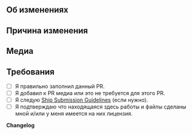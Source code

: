 <!-- Полный гайд на английском: https://docs.spacestation14.io/en/getting-started/pr-guideline -->

## Об изменениях
<!-- Что вы изменили? -->
<!-- Опишите в этом блоке все ваши изменения, чтобы мы знали что вы добавили/изменили. -->

## Причина изменения
<!-- Опишите здесь для чего вы сделали эти изменения. Если вы считаете, что с этим сервер просто будет лучше - так и напишите. -->

## Медиа
<!-- Приложите скриншоты/видео изменений, где будут изображены изменения, которые вы внесли. -->

## Требования
<!-- Чтобы подтвердить, поставьте в [] букву X. Вот так [X]: -->
- [ ] Я правильно заполнил данный PR.
- [ ] Я добавил к PR медиа или это не требуется для этого PR.
- [ ] Я следую [Ship Submission Guidelines](https://frontierstation.wiki.gg/wiki/Ship_Submission_Guidelines) (если нужно).
- [ ] Я подтверждаю что находящаяся здесь работы и файлы сделаны мной и/или у меня имеется на них лицензия.

**Changelog**
<!-- Запишите здесь что у вас изменилось по шаблону ниже. Это будет включено в ченжлог в дискорде и, возможно, в игре. -->
<!--
:cl:
- add: Тут писать что что-то добавлено!
- remove: Тут писать что что-то удалено!
- tweak: Тут писать что что-то изменено!
- fix: тут писать что что-то исправлено!
-->
